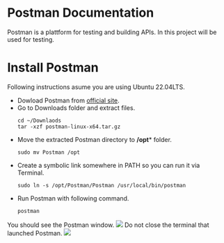 # Postman Documentation

Postman is a plattform for testing and building APIs. In this project will be used for testing.

# Install Postman
Following instructions asume you are using Ubuntu 22.04LTS.

- Dowload Postman from [official site](https://www.postman.com/downloads/).
- Go to Downloads folder and extract files.
    ```
    cd ~/Downlaods
    tar -xzf postman-linux-x64.tar.gz
    ```
- Move the extracted Postman directory to **/opt*** folder.
    ```
    sudo mv Postman /opt
    ```
- Create a symbolic link somewhere in PATH so you can run it via Terminal.
    ```
    sudo ln -s /opt/Postman/Postman /usr/local/bin/postman
    ```
- Run Postman with following command.
    ```
    postman
    ```
You should see the Postman window. 
![](https://github.com/hugoescalpelo/data-visualization/blob/main/Images/Screenshot%20from%202023-10-07%2021-01-52.png?raw=true)
Do not close the terminal that launched Postman.
![](https://github.com/hugoescalpelo/data-visualization/blob/main/Images/Screenshot%20from%202023-10-07%2021-03-06.png?raw=true)
